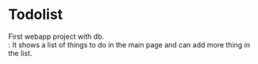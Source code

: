# Todolist
First webapp project with db. <br>
: It shows a list of things to do in the main page and can add more thing in the list. 
